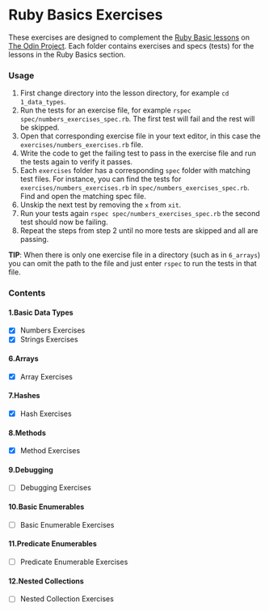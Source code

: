 # Ruby Basics Exercises

These exercises are designed to complement the
[Ruby Basic lessons](https://www.theodinproject.com/paths/full-stack-ruby-on-rails/courses/ruby#basic-ruby)
on [The Odin Project](https://www.theodinproject.com/). Each folder contains
exercises and specs (tests) for the lessons in the Ruby Basics section.

### Usage

1. First change directory into the lesson directory, for example
   `cd 1_data_types`.
2. Run the tests for an exercise file, for example
   `rspec spec/numbers_exercises_spec.rb`. The first test will fail and the rest
   will be skipped.
3. Open that corresponding exercise file in your text editor, in this case the
   `exercises/numbers_exercises.rb` file.
4. Write the code to get the failing test to pass in the exercise file and run
   the tests again to verify it passes.
5. Each `exercises` folder has a corresponding `spec` folder with matching test
   files. For instance, you can find the tests for
   `exercises/numbers_exercises.rb` in `spec/numbers_exercises_spec.rb`. Find
   and open the matching spec file.
6. Unskip the next test by removing the `x` from `xit`.
7. Run your tests again `rspec spec/numbers_exercises_spec.rb` the second test
   should now be failing.
8. Repeat the steps from step 2 until no more tests are skipped and all are
   passing.

**TIP**: When there is only one exercise file in a directory (such as in
`6_arrays`) you can omit the path to the file and just enter `rspec` to run the
tests in that file.

### Contents

#### 1.Basic Data Types

- [x] Numbers Exercises
- [x] Strings Exercises

#### 6.Arrays

- [x] Array Exercises

#### 7.Hashes

- [x] Hash Exercises

#### 8.Methods

- [x] Method Exercises

#### 9.Debugging

- [ ] Debugging Exercises

#### 10.Basic Enumerables

- [ ] Basic Enumerable Exercises

#### 11.Predicate Enumerables

- [ ] Predicate Enumerable Exercises

#### 12.Nested Collections

- [ ] Nested Collection Exercises
